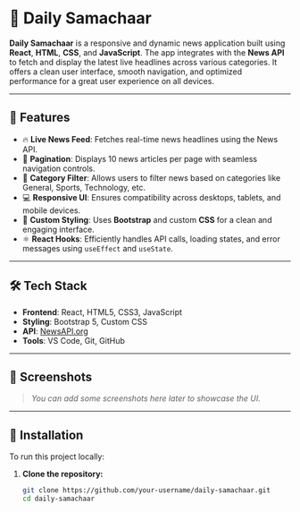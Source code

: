 # 📰 Daily Samachaar

**Daily Samachaar** is a responsive and dynamic news application built using **React**, **HTML**, **CSS**, and **JavaScript**. The app integrates with the **News API** to fetch and display the latest live headlines across various categories. It offers a clean user interface, smooth navigation, and optimized performance for a great user experience on all devices.

---

## 🚀 Features

- 🔥 **Live News Feed**: Fetches real-time news headlines using the News API.
- 📑 **Pagination**: Displays 10 news articles per page with seamless navigation controls.
- 🧭 **Category Filter**: Allows users to filter news based on categories like General, Sports, Technology, etc.
- 💻 **Responsive UI**: Ensures compatibility across desktops, tablets, and mobile devices.
- 🎨 **Custom Styling**: Uses **Bootstrap** and custom **CSS** for a clean and engaging interface.
- ⚛️ **React Hooks**: Efficiently handles API calls, loading states, and error messages using `useEffect` and `useState`.

---

## 🛠️ Tech Stack

- **Frontend**: React, HTML5, CSS3, JavaScript  
- **Styling**: Bootstrap 5, Custom CSS  
- **API**: [NewsAPI.org](https://newsapi.org/)  
- **Tools**: VS Code, Git, GitHub  

---

## 📸 Screenshots

> _You can add some screenshots here later to showcase the UI._

---

## 📂 Installation

To run this project locally:

1. **Clone the repository:**
   ```bash
   git clone https://github.com/your-username/daily-samachaar.git
   cd daily-samachaar
